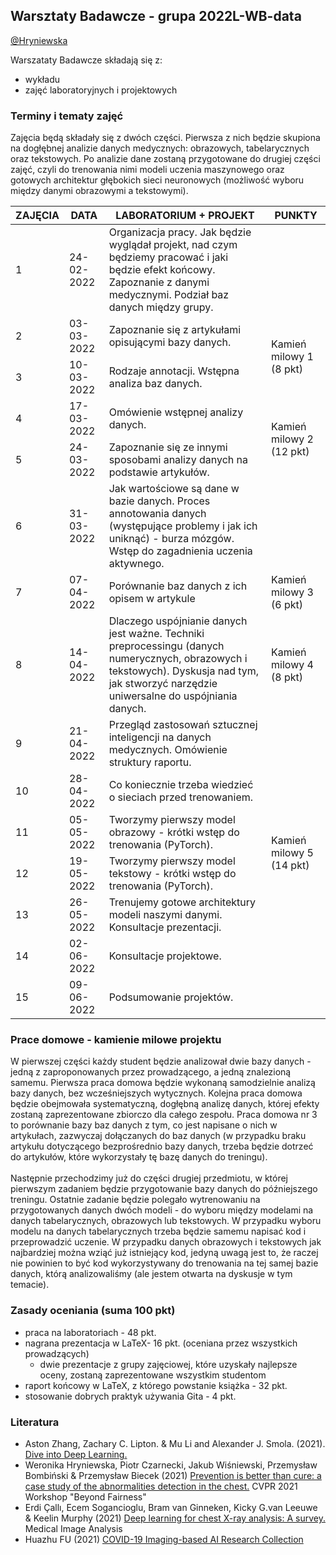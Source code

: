 ## Warsztaty Badawcze - grupa 2022L-WB-data

[@Hryniewska](https://github.com/Hryniewska)


Warszataty Badawcze składają się z:
 - wykładu
 - zajęć laboratoryjnych i projektowych

### Terminy i tematy zajęć 
Zajęcia będą składały się z dwóch części. Pierwsza z nich będzie skupiona na dogłębnej analizie danych medycznych: obrazowych, tabelarycznych oraz tekstowych. Po analizie dane zostaną przygotowane do drugiej części zajęć, czyli do trenowania nimi modeli uczenia maszynowego oraz gotowych architektur głębokich sieci neuronowych (możliwość wyboru między danymi obrazowymi a tekstowymi).

<table>
<thead>
  <tr>
    <th>ZAJĘCIA</th>
    <th>DATA</th>
    <th>LABORATORIUM + PROJEKT</th>
    <th>PUNKTY</th>
  </tr>
</thead>
<tbody>
  <tr>
    <td>1</td>
    <td>24-02-2022</td>
    <td> Organizacja pracy. Jak będzie wyglądał projekt, nad czym będziemy pracować i jaki będzie efekt końcowy. Zapoznanie z danymi medycznymi. Podział baz danych między grupy.</td>
    <td></td>
  </tr>
    <td>2</td>
    <td>03-03-2022</td>
    <td>Zapoznanie się z artykułami opisującymi bazy danych.</td>
    <td rowspan="2">Kamień milowy 1 (8 pkt)</td>
  </tr>
    <tr>
    <td>3</td>
    <td>10-03-2022</td>
    <td>Rodzaje annotacji. Wstępna analiza baz danych.</td>
  </tr>
  <tr>
  <tr>
    <td>4</td>
    <td>17-03-2022</td>
    <td>Omówienie wstępnej analizy danych.</td>
	<td rowspan="2">Kamień milowy 2 (12 pkt)</td>
  </tr>
  <tr>
    <td>5</td>
    <td>24-03-2022</td>
    <td>Zapoznanie się ze innymi sposobami analizy danych na podstawie artykułów.</td>
  </tr>
  <tr>
    <td>6</td>
    <td>31-03-2022</td>
    <td>Jak wartościowe są dane w bazie danych. Proces annotowania danych (występujące problemy i jak ich uniknąć) - burza mózgów. Wstęp do zagadnienia uczenia aktywnego.</td>
    <td></td>
  </tr>
  <tr>
    <td>7</td>
    <td>07-04-2022</td>
    <td>Porównanie baz danych z ich opisem w artykule</td>
    <td>Kamień milowy 3 (6 pkt)</td>
  </tr>
  <tr>
    <td>8</td>
    <td>14-04-2022</td>
    <td>Dlaczego uspójnianie danych jest ważne. Techniki preprocessingu (danych numerycznych, obrazowych i tekstowych). Dyskusja nad tym, jak stworzyć narzędzie uniwersalne do uspójniania danych.</td>
    <td>Kamień milowy 4 (8 pkt)</td>
  </tr>
  <tr>
    <td>9</td>
    <td>21-04-2022</td>
    <td>Przegląd zastosowań sztucznej inteligencji na danych medycznych. Omówienie struktury raportu.</td>
    <td></td>
  </tr>
  <tr>
    <td>10</td>
    <td>28-04-2022</td>
    <td>Co koniecznie trzeba wiedzieć o sieciach przed trenowaniem.</td>
    <td rowspan="4">Kamień milowy 5 (14 pkt)</td>
  </tr>
  <tr>
    <td>11</td>
    <td>05-05-2022</td>
    <td>Tworzymy pierwszy model obrazowy - krótki wstęp do trenowania (PyTorch).</td>
  </tr>
  <tr>
    <td>12</td>
    <td>19-05-2022</td>
    <td>Tworzymy pierwszy model tekstowy - krótki wstęp do trenowania (PyTorch).</td>
  </tr>
  <tr>
    <td>13</td>
    <td>26-05-2022</td>
    <td>Trenujemy gotowe architektury modeli naszymi danymi. Konsultacje prezentacji.</td>
  </tr>
  <tr>
    <td>14</td>
    <td>02-06-2022</td>
    <td>Konsultacje projektowe.</td>
    <td></td>
  </tr>

  <tr>
    <td>15</td>
    <td>09-06-2022</td>
    <td>Podsumowanie projektów.</td>
    <td></td>
  </tr>
</tbody>
</table>

### Prace domowe - kamienie milowe projektu

W pierwszej części każdy student będzie analizował dwie bazy danych - jedną z zaproponowanych przez prowadzącego, a jedną znalezioną samemu. Pierwsza praca domowa będzie wykonaną samodzielnie analizą bazy danych, bez wcześniejszych wytycznych. Kolejna praca domowa będzie obejmowała systematyczną, dogłębną analizę danych, której efekty zostaną zaprezentowane zbiorczo dla całego zespołu. Praca domowa nr 3 to porównanie bazy baz danych z tym, co jest napisane o nich w artykułach, zazwyczaj dołączanych do baz danych (w przypadku braku artykułu dotyczącego bezprośrednio bazy danych, trzeba będzie dotrzeć do artykułów, które wykorzystały tę bazę danych do treningu).<br><br>
Następnie przechodzimy już do części drugiej przedmiotu, w której pierwszym zadaniem będzie przygotowanie bazy danych do późniejszego treningu. Ostatnie zadanie będzie polegało wytrenowaniu na przygotowanych danych dwóch modeli - do wyboru między modelami na danych tabelarycznych, obrazowych lub tekstowych. W przypadku wyboru modelu na danych tabelarycznych trzeba będzie samemu napisać kod i przeprowadzić uczenie. W przypadku danych obrazowych i tekstowych jak najbardziej można wziąć już istniejący kod, jedyną uwagą jest to, że raczej nie powinien to być kod wykorzystywany do trenowania na tej samej bazie danych, którą analizowaliśmy (ale jestem otwarta na dyskusje w tym temacie).

### Zasady oceniania (suma 100 pkt)
-   praca na laboratoriach - 48 pkt.
-   nagrana prezentacja w LaTeX- 16 pkt. (oceniana przez wszystkich prowadzących)
	- dwie prezentacje z grupy zajęciowej, które uzyskały najlepsze oceny, zostaną zaprezentowane wszystkim studentom
-   raport końcowy w LaTeX, z którego powstanie książka - 32 pkt.
-   stosowanie dobrych praktyk używania Gita - 4 pkt.

### Literatura
- Aston Zhang, Zachary C. Lipton. & Mu Li and Alexander J. Smola. (2021). [Dive into Deep Learning.](https://d2l.ai)
- Weronika Hryniewska, Piotr Czarnecki, Jakub Wiśniewski, Przemysław Bombiński & Przemysław Biecek (2021) [Prevention is better than cure: a case study of the abnormalities detection in the chest.](https://drive.google.com/file/d/1-B5T3FCAHzDJbOaPtBnf5l9NnK-yhJtZ/view) CVPR 2021 Workshop "Beyond Fairness"
- Erdi Çallı, Ecem Sogancioglu, Bram van Ginneken, Kicky G.van Leeuwe & Keelin Murphy (2021) [Deep learning for chest X-ray analysis: A survey.](https://www.sciencedirect.com/science/article/pii/S1361841521001717) Medical Image Analysis
- Huazhu FU (2021) [COVID-19 Imaging-based AI Research Collection](https://github.com/HzFu/COVID19_imaging_AI_paper_list/blob/master/README.md#dataset)
